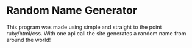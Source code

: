 # Random Name Generator
This program was made using simple and straight to the point ruby/html/css. With one api call the site generates a random name from around the world!
